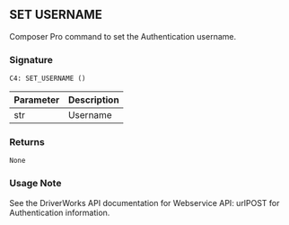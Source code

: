 ## SET USERNAME

Composer Pro command to set the Authentication username.


### Signature

`C4: SET_USERNAME ()`


| Parameter | Description |
| --- | --- |
| str | Username |


### Returns

`None`


### Usage Note

See the DriverWorks API documentation for Webservice API: urlPOST for Authentication information.
